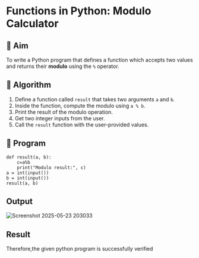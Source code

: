 # Functions in Python: Modulo Calculator

## 🎯 Aim
To write a Python program that defines a function which accepts two values and returns their **modulo** using the `%` operator.

## 🧠 Algorithm
1. Define a function called `result` that takes two arguments `a` and `b`.
2. Inside the function, compute the modulo using `a % b`.
3. Print the result of the modulo operation.
4. Get two integer inputs from the user.
5. Call the `result` function with the user-provided values.

## 🧾 Program

```
def result(a, b):
    c=a%b
    print("Modulo result:", c)
a = int(input())
b = int(input())
result(a, b)
```

## Output

![Screenshot 2025-05-23 203033](https://github.com/user-attachments/assets/0476186f-2b35-4357-9fc0-be55b4e219db)


## Result

Therefore,the given python program is successfully verified
